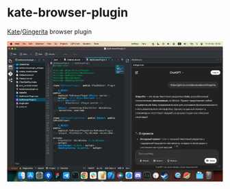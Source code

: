 # kate-browser-plugin
[Kate](https://github.com/KDE/kate)/[Gingerita](https://github.com/demensdeum/Gingerita) browser plugin

![screenshot.jpg](screenshot.jpg)
